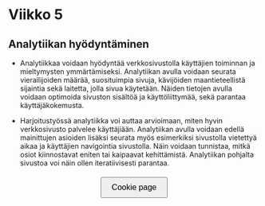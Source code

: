 # Viikko 5
## Analytiikan hyödyntäminen
- Analytiikkaa voidaan hyödyntää verkkosivustolla käyttäjien toiminnan ja mieltymysten ymmärtämiseksi. Analytiikan avulla voidaan seurata vierailijoiden määrää, suosituimpia sivuja, kävijöiden maantieteellistä sijaintia sekä laitetta, jolla sivua käytetään. Näiden tietojen avulla voidaan optimoida sivuston sisältöä ja käyttöliittymää, sekä parantaa käyttäjäkokemusta.

- Harjoitustyössä analytiikka voi auttaa arvioimaan, miten hyvin verkkosivusto palvelee käyttäjiään. Analytiikan avulla voidaan edellä mainittujen asioiden lisäksi seurata myös esimerkiksi sivustolla vietettyä aikaa ja käyttäjien navigointia sivustolla. Näin voidaan tunnistaa, mitkä osiot kiinnostavat eniten tai kaipaavat kehittämistä. Analytiikan pohjalta sivustoa voi näin ollen iteratiivisesti parantaa.

<div style="text-align: center; margin-top: 20px;">
  <a href="index.html" style="text-decoration: none;">
    <button style="padding: 10px 20px; font-size: 16px; cursor: pointer;">Cookie page</button>
  </a>
</div>
